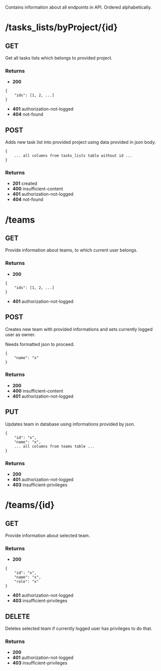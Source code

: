 Contains information about all endpoints in API. Ordered alphabetically.

# /tasks_lists/byProject/{id}

## GET
Get all tasks lists which belongs to provided project.

### Returns
- **200**
```
{
    "ids": [1, 2, ...]
}
```
- **401** authorization-not-logged
- **404** not-found

## POST
Adds new task list into provided project using data provided in json body.
```
{
    ... all columns from tasks_lists table without id ...
}
```

### Returns 
- **201** created
- **400** insufficient-content
- **401** authorization-not-logged
- **404** not-found

# /teams

## GET
Provide information about teams, to which current user belongs.

### Returns
- **200**
```
{
    "ids": [1, 2, ...]
}
```
- **401** authorization-not-logged

## POST
Creates new team with provided informations and sets currently logged user as owner.

Needs formatted json to proceed.
```
{
    "name": "x"
}
```

### Returns 
- **200**
- **400** insufficient-content
- **401** authorization-not-logged

## PUT
Updates team in database using informations provided by json.
```
{
    "id": "x",
    "name": "x",
    ... all columns from teams table ...
}
```

### Returns
- **200**
- **401** authorization-not-logged
- **403** insufficient-privileges

# /teams/{id}

## GET
Provide information about selected team.

### Returns
- **200**
```
{
    "id": "x",
    "name": "x",
    "role": "x"
}
```
- **401** authorization-not-logged
- **403** insufficient-privileges

## DELETE
Deletes selected team if currently logged user has privileges to do that.

### Returns
- **200**
- **401** authorization-not-logged
- **403** insufficient-privileges

